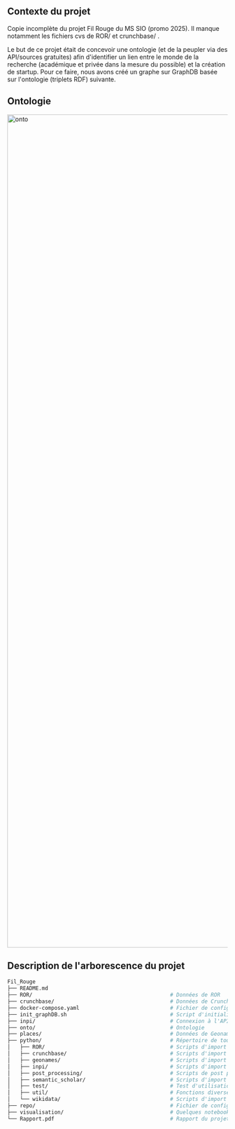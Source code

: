 ## Contexte du projet

Copie incomplète du projet Fil Rouge du MS SIO (promo 2025). Il manque notamment les fichiers cvs de ROR/ et crunchbase/ .

Le but de ce projet était de concevoir une ontologie (et de la peupler via des API/sources gratuites) afin d'identifier un lien entre le monde de la recherche (académique et privée dans la mesure du possible) et la création de startup. Pour ce faire, nous avons créé un graphe sur GraphDB basée sur l'ontologie (triplets RDF) suivante. 

## Ontologie

<img width="1862" height="1902" alt="onto" src="https://github.com/user-attachments/assets/15215fda-e649-43b4-b71b-381b3bf1bcbe" />


## Description de l'arborescence du projet

```sh
Fil_Rouge
├── README.md
├── ROR/                                            # Données de ROR
├── crunchbase/                                     # Données de Crunchbase
├── docker-compose.yaml                             # Fichier de configuration Docker Compose
├── init_graphDB.sh                                 # Script d'initialisation du repo et de l'ontologie
├── inpi/                                           # Connexion à l'API de l'inpi
├── onto/                                           # Ontologie
├── places/                                         # Données de Geonames
├── python/                                         # Répertoire de tous les scripts python
│   ├── ROR/                                        # Scripts d'import de ROR
│   ├── crunchbase/                                 # Scripts d'import de Crunchbase
│   ├── geonames/                                   # Scripts d'import de Geonames, villes et pays
│   ├── inpi/                                       # Scripts d'import des brevets de l'inpi
│   ├── post_processing/                            # Scripts de post processing (reconciliation des noms, extractions mots-clés)
│   ├── semantic_scholar/                           # Scripts d'import des articles scientifiques
│   ├── test/                                       # Test d'utilisation de LLMs en local (GTP-neo-1B)
│   ├── util/                                       # Fonctions diverses pour la gestion de GraphDB (supprimer, insérer graphs...)
│   └── wikidata/                                   # Scripts d'import de wikidata (ancienne gestion de la geographie)
├── repo/                                           # Fichier de configuration du repository GraphDB
├── visualisation/                                  # Quelques notebooks de visualisation de résultats
└── Rapport.pdf                                     # Rapport du projet au format PDF intéractif

